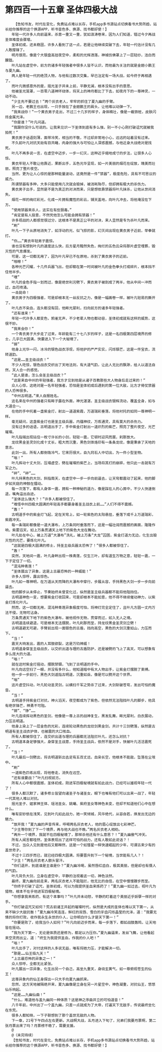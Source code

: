 # 第四百一十五章 圣体四极大战
        【告知书友，时代在变化，免费站点难以长存，手机app多书源站点切换看书大势所趋，站长给你推荐的这个换源APP，听书音色多、换源、找书都好使！】
       年轻一代许多人向前逼来，杀意一重又一重，犹如浪涛卷来，因为人们知道，错过今夕再战圣体难度会骤增。
       圣体初成，还未稳固，许多人看到了这一点，若是让他继续突破下去，年轻一代估计没有几人敢撄锋了。
       明月很亮，像是个大银盘高挂夜空中，柔和的光辉洒落，神城仿佛罩上了一层轻纱，洁白而朦胧。
       叶凡站在虚空中，前方的诸多年轻强者中很多人皆不认识，而他最为关注的就是金翅小鹏王与夏九幽。
       两人是年轻一代的绝顶人物，与他有过数次交集，早已注定有一场大战，如今终于再相遇了。
       而叶凡微感意外的是，摇光圣子并未上前，平静无澜，根本没有出手的意思。
       他被圣光笼罩，一百零八道神环绕体，将天上的神月都比了下去，如夜月下的一尊神灵，一动不动。
       “少主先不要过去！”两个灰衣老人，牢牢的抓住了夏九幽的手臂。
       另一边，老鹏王也出现，一只手按在了金翅鹏王的肩头，让他难以动弹一下。
       “我来战你！”一个黄衣男子走出，不过二十几岁的样子，身体精壮，像是一截铁桩，皮肤闪烁金属光泽。
       “你是谁？”叶凡问道。
       “我跟你没什么可说的。让我来见识一下圣体到底有多么强，别一不小心刚打破诅咒就被我拍死！”
       黄衣男子话语刻薄，面带冷笑，相当的不敬，不过却非常地小心，远远的站着没有过来。
       不久前叶凡对抗天劫有目共睹，肉身的强大与可怕让人深感震撼，与他近身大战绝对是找死。
       叶凡不再多说一言，在虚空中迈步，一步一幻灭，这种近乎缩地成寸的步法，让很多人心惊。
       黄衣年轻人不敢让他靠近，果断出手，五色光华呈现，如一片美丽的烟花在绽放，瑰美而壮丽，照亮了整片夜空。
       当然，更为让人心惊的是那种能量波动，这竟然是一件“禁器”，极度危险，具有不可思议的威力。
       所谓禁器有多种，大多只能使用几次就会毁掉，被消耗殆尽，但却拥有极大的杀伤力。
       黄衣男子出手，显然是不是为真正的对决而来，只是想依靠禁器将叶凡抹杀，让他从世间消失。
       烟花一样的绚烂彩光，化成一片拥有魔性的彩云，铺天盖地，向叶凡冲去，将他淹没在下方。
       “使用禁器来杀人，这实在有些狠毒。”
       “肯定是有人授意，不然凭他怎么可能会拥有禁器！”
       许多观战的人都感觉很过分，这根本不是真正公平的对决，来人显然是专为杀叶凡而来。
       “刷”
       叶凡一下子从原地消失了，如浮动的光、似飞掠的影，幻灭间出现在黄衣男子近前，举拳就打。
       “你……”黄衣年轻男子震惊。
       谁也没有想到叶凡的速度这么快，后方星月黯然失色，绚烂的五色云朵将那片虚空埋葬，毁灭性的气息爆发。
       可是，这一切都无用了，因为叶凡早已不在原地，杀到了黄衣男子的近前。
       “啪嚓！”
       各种光芒闪耀，十几件兵器飞出，但却都在第一时间被叶凡的金色拳头打成碎片，根本挡不住他半步。
       “噗”
       叶凡的金色手指一划而过，像是绝世利刃劈下，黄衣男子被剖成了两半，他从中间一冲而过，血花喷涌。
       一击毙命！
       黄衣男子为四极强者，可是却根本无一丝反抗之力，像是一幅画卷一样，被叶凡轻易的撕开了。
       叶凡衣不染血，连头都没有回，他眸光犀利，扫向前方的诸多年轻强者。
       “还有谁来！”
       年轻一代许多人都变色，鸦雀无声，不少老辈人物也都动容，圣体初成就有这样的威势，这很不妙。
       “我来会你！”
       一个青衣男子大步走了过来，年龄能有二十七八岁的样子，这是一名四极第四层境界的修士，几乎已大圆满，快要进入下一个大秘境了。
       “锵”
       他身上光华一闪，冰冷的银色战衣浮现，将他护的严严实实，闪烁银芒，这是一件宝衣，流转道韵。
       “这是……圣主级战衣！”
       不少人吃惊，银色战衣交织出了天地法则，有大道气韵，让此人无比的飘渺，给人以道法自然，天人合一的感觉。
       “此人是谁，怎么会圣主级战衣？”
       “这是来自中州的年轻强者，我方才见到他是从诸子百教那些大人物身后走过来的！”
       众人心惊，这绝对是一名年轻强者，恐怕是圣体初成后遇到的第一位大敌，比方才倚仗禁器的人恐怖很多。
       “中州古明道。”来人自报姓名。
       这名来在中州的强者只有眸子露在外面，神光湛湛，圣主级战衣银辉流动，覆盖全身，如与大道合一。
       在他的手中托着一盏紫金灯，射出一道道紫霞，万道瑞彩垂落，将他衬托的如同一尊神明一样。
       毫无疑问，这盏紫金灯也是圣主级兵器，内蕴神纹，万炼通灵，具有莫大的杀伤力。
       没有过多的话语，古明道出手了，手中紫金灯射出一道炽烈的紫芒，照亮了整片夜空，光芒璀璨。
       叶凡指端出现拈住一枚寸许长的小剑，轻轻一震，它顿时迎风而展，刹那放大。
       龙纹黑金圣灵剑化成十丈长，粗大而沉重，黑色剑体烙印有一条条龙纹，像是秉承了天地的意志。
       此剑一出，所有人都倒吸冷气，它来历很大，自九窍石人中切出，为一件小型圣物。
       “嗡！”
       叶凡挥动十丈大剑，压塌虚空，劈在璀璨的紫芒上，当场将其打的崩碎，他只此一击就有万军之力。
       “砰”、“砰”……
       叶凡持黑色的大剑，斜指南天，在虚空中一步一步向前逼去，让天穹都震动了起来，他的脚步如天庭的神鼓在擂动。
       每一次落下，都有人身体一震，拥有一种神秘的道力，像是踩在人的心房中，不少人快速倒退，嘴角溢出血迹。
       “圣体这么强大？！”许多人都被惊住了。
       “难怪中州四极大圆满的年轻高手都要身着圣主战衣上前……”人们不得不震撼。
       “轰！”
       古明道手中的紫金灯飞起，定在天穹上，如一轮紫色的太阳悬挂，垂落下成千上万道瑞彩，紫霞冲天。
       每一条瑞彩都像是一道大瀑布，上万条同时垂落而下，这是一幅壮阔而震撼的画面，隆隆作响，紫雾滔天，如上万条贯通天上地下的紫色大龙在舞动。
       叶凡处在中心，被上万道“大瀑布”洗礼，被上万条“大龙”囚困，紫金灯道力无边，化生出毁灭性的光芒，要炼化叶凡。
       “这就是四极大圆满的修士，持圣主级兵器太恐怖了！”很多人都被惊住了。
       “轰！”
       突然，天地间一震，叶凡身畔出现一株青莲，仅生三叶，却有道生万物之意，轻轻一震，一下子定住了一切。
       “混沌种青莲！”
       “圣体展出了异象，这是上古最恐怖的一种威能！”
       许多人惊呼，露出惊色。
       叶凡如一尊神明，在万道从天而降的大瀑布中穿行，步履从容，手持黑色大剑一步一步向前逼去。
       他的脚步从未停止，节奏始终未曾变化过，纵然是圣主级兵器都不能将他阻挡住。
       古明道神色一变，想要紫金灯收回来，可是却根本不能如意，他不得不继续催动神力，以紫金灯炼化叶凡。
       然而，这一切都无用，混沌种青莲异象极度可怕，将神灯完全定住了，且叶凡方圆一丈内万法不侵，无物可沾身。
       万条贯通天下地下的紫色大瀑布，被他视作无物，贯穿而过，如入无人之境。
       古明道连续避退，可是根本无法摆脱，叶凡刹那而至，持龙纹黑金圣灵剑立劈！
       古明道避无可避，手臂前出现一面银色的古盾，挡向高空，黑色的大剑沉重如山，力压而下。
       “当！”
       震天大响发出，震的人耳鼓欲裂，这是万钧神威！
       古明道身穿圣主级战衣，以交织出道与理的古盾防护，还是被劈的飞上了高天，可以想象有多么庞大的力道。
       “嗡！”
       就在这时紫金灯摇动，摆脱禁锢，飞到了古明道的手中。
       叶凡向远空扫了一眼，并没有多什么，他知道暗中有大人物出手，让紫金灯摆脱了束缚。
       他一步一步前行，黑色大剑遥指古明道，沉重如岳，像是可以劈开这个世界。
       “嗡”
       这片虚空抖动，叶凡轮动圣灵剑，以横扫千军之势杀了过来，大剑斩破苍穹，发出可怕的魔音。
       “当！”
       古明道手持紫金灯对抗，神火滔天，夜空都成为了紫色，但依然无法阻挡叶凡的脚步，他具有绝世锋芒，神勇不可阻。
       “锵”、“铮”……
       叶凡连续挥动黑色的圣剑，他像是一尊上古的战神复生，黑发乱舞，眸光犀利，白衣展动，力压古明道。
       他身上染上了一层金色的光彩，连续轮动黑色的龙纹剑黑金剑，共计十三剑劈落，纵然是古明道有圣主战衣护体，也被震的大口咳血。
       所有人都被惊住了，连交织出道与理的兵器都无法阻拦叶凡，还怎么对抗？
       古明道本身足够强大，身穿圣主战意，手持圣主战兵，依然不是对手，快被叶凡活活震死了。
       “当！”
       叶凡最后一剑劈出，将古明道斩出去足有五百丈远，血染长空，他根本不能敌，坠落在尘埃中。
       “刷”
       一道紫色匹练出现，将他卷走，消失在远空。
       “还有谁要战？”叶凡扫视前方。
       所有人心中都很震撼，圣体初成，刚进军四极秘境就有如此战力，已经可以雄视年轻一代了！
       很多人都沉默了，诸多修士皆望向诸圣子与诸圣女，眼下也唯有他们可以出来一战了，年轻一代其他人难以对抗。
       摇光圣子、姬家神王体、瑶池圣女、姚曦、紫府圣女等神色未变，但却不知道他们心中在想什么。
       唯有安妙依在浅笑，见到叶凡如此战力，她一笑倾城，风华绝代，从容自若，焕发出无边的魅力。
       “放开我！”夏九幽的声音传来，呼喝两名灰衣老人，他的眉心绽放出七彩神芒。
       “少主等你到了下一个境界，再与他大战也不晚。”两名灰衣老人相劝。
       “再升一个境界，我就不在四极秘境了，那样杀他还有什么意思？！”夏九幽傲气冲天。
       所有人闻言都哑然，圣体表现出了这样可怕的战力，还有人敢如此说话？！
       不过，当众人见到是他后又都释然，这是一个如彗星一样快速崛起的少年，可谓古来少有的盖世奇才。
       不过十三四岁而已，就已经四极大圆满，将要晋升到下一个秘境，当世能有几人？！
       “少主！”两名灰衣老人额头冒汗。
       “你们退开，到底谁是主谁是仆？”夏九幽冷喝，虽然唇红齿白，极其美丽，但是却也有慑人的气韵。
       叶凡背负大剑，立身在虚空中，平静的注视着这一切，神色淡然。
       最终，夏九幽向前走来，两名灰衣老人不能阻拦，他无比的自信，在空中慢慢踱步而至。
       “你终于打破了诅咒，圣体初成，可以为我提供圣血来炼药了！”夏九幽一如过去，视叶凡为猎物，根本不在乎他进军四极秘境。
       “你想拿我来炼药，有这个本事吗？”叶凡并未动怒，平静的盯着这个美丽近乎妖孽一样的对手。
       “你打破诅咒又如何？荒古前诸王并起的璀璨时代，纵然是大成的圣体也难以天下第一，从来不缺少大敌抗衡！”夏九幽冷笑连连，鲜红的双唇、雪白的牙齿闪烁晶莹的光泽，道：“我要无情的将你打败，收作我永生永世的仆人，让你明白什么才是天下第一！”
       “你要是败了，给我当仆人如何？”叶凡向前迈步而来，每一步落下，都如战鼓轰鸣，让天地皆在摇动。
       “我为天下第一，无论是体质还是修为，都足以力压你。”夏九幽逼来，发丝飞舞，让他看起来空灵而出尘，道：“终生为我提供圣血，作我的仆人吧！”
       “嗡！”
       叶凡出手了，对付这样的人多说无益，唯有将她力压，才能解决一切。
       “那是……仙王临九天！”
       “上古最恐怖的异象之一！”
       众人惊呼，全都无比紧张。
       叶凡展出一宗异象，化生出另一个自己，高坐九重天，身绕玄黄气，如一尊俯视苍生的仙王！
       这尊异象内的仙王身探出一只大手向夏九幽抓来。
       忽然，这方天地被隔绝开来，夏九幽像是立身在另一片星空中，神色凝重，对抗仙王，悠悠仙乐响起。
       “这是……九幽仙曲！”
       “什么，难道他与盖九幽同一种体质？这是神之序曲并立的可怕道音！”
       八千年前，中州出了一个盖九幽，只差一点就成为了大帝，打遍天下无敌手，传说最终坐化在东荒。
       很多人都知晓，一下子联想到了那个盖世无敌的人物。
       下一章，21号下午四点左右更新。大战啊大战，五月进入下旬了，兄弟们我要月票啊，第二张月票出来了吗？月票榜不稳了，需要支援。
       @
       @（未完待续）
       【告知书友，时代在变化，免费站点难以长存，手机app多书源站点切换看书大势所趋，站长给你推荐的这个换源APP，听书音色多、换源、找书都好使！】